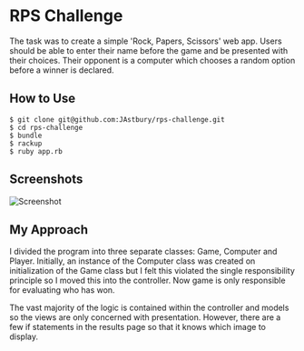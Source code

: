 RPS Challenge
=======

The task was to create a simple 'Rock, Papers, Scissors' web app. Users should be able to enter their name before the game and be presented with their choices. Their opponent is a computer which chooses a random option before a winner is declared.

How to Use
-----

```
$ git clone git@github.com:JAstbury/rps-challenge.git
$ cd rps-challenge
$ bundle
$ rackup
$ ruby app.rb
```

Screenshots
-----

![Screenshot](http://i.imgur.com/uBWqH0p.png)

My Approach
-----
I divided the program into three separate classes: Game, Computer and Player. Initially, an instance of the Computer class was created on initialization of the Game class but I felt this violated the single responsibility principle so I moved this into the controller. Now game is only responsible for evaluating who has won.

The vast majority of the logic is contained within the controller and models so the views are only concerned with presentation. However, there are a few if statements in the results page so that it knows which image to display.
